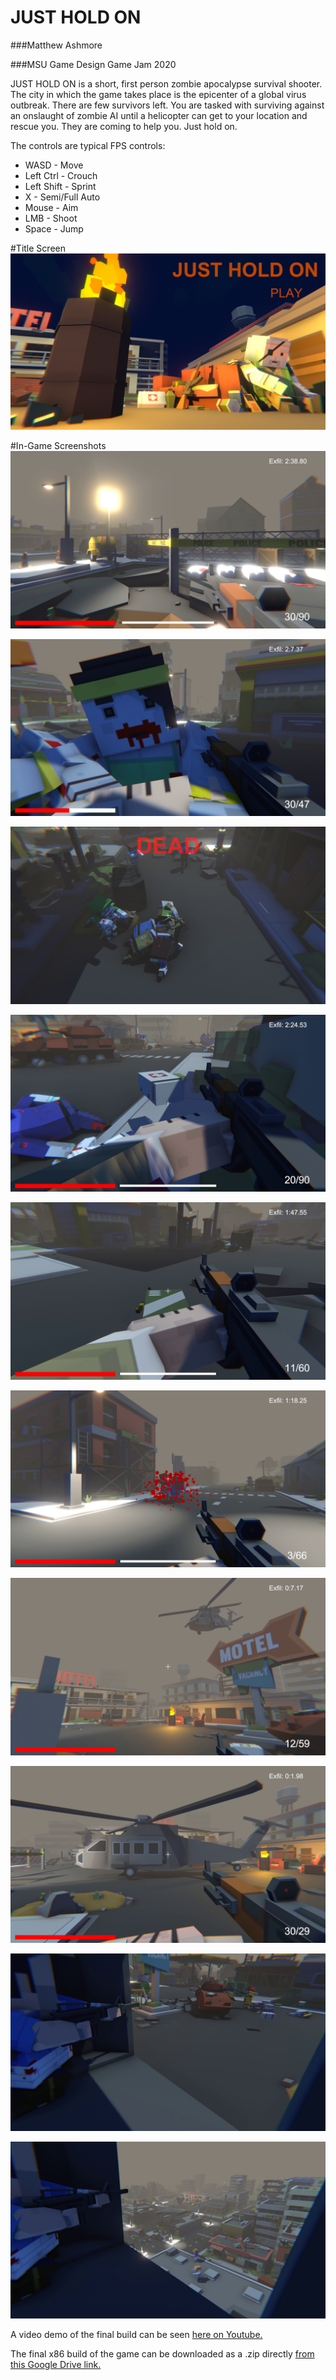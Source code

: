 # JUST HOLD ON
###Matthew Ashmore

###MSU Game Design Game Jam 2020

JUST HOLD ON is a short, first person zombie apocalypse survival shooter. 
The city in which the game takes place is the epicenter of a global virus outbreak. There are few survivors left.
You are tasked with surviving against an onslaught of zombie AI until a helicopter can get to your location and rescue you.
They are coming to help you. Just hold on.

The controls are typical FPS controls:

- WASD - Move
- Left Ctrl - Crouch
- Left Shift - Sprint
- X - Semi/Full Auto
- Mouse - Aim
- LMB - Shoot
- Space - Jump

#Title Screen
![](https://raw.githubusercontent.com/CircuitDev192/GameJam2020/master/Screenshots/Title%20Screen.png)

#In-Game Screenshots
![](https://raw.githubusercontent.com/CircuitDev192/GameJam2020/master/Screenshots/JHO%20demo/vlcsnap-2020-03-05-21h11m26s633.png)

![](https://raw.githubusercontent.com/CircuitDev192/GameJam2020/master/Screenshots/JHO%20demo/vlcsnap-2020-03-05-21h12m06s100.png)

![](https://raw.githubusercontent.com/CircuitDev192/GameJam2020/master/Screenshots/JHO%20demo/vlcsnap-2020-03-05-21h12m27s962.png)

![](https://raw.githubusercontent.com/CircuitDev192/GameJam2020/master/Screenshots/JHO%20demo/vlcsnap-2020-03-05-21h12m38s210.png)

![](https://raw.githubusercontent.com/CircuitDev192/GameJam2020/master/Screenshots/JHO%20demo/vlcsnap-2020-03-05-21h12m49s432.png)

![](https://raw.githubusercontent.com/CircuitDev192/GameJam2020/master/Screenshots/JHO%20demo/vlcsnap-2020-03-05-21h13m21s597.png)

![](https://raw.githubusercontent.com/CircuitDev192/GameJam2020/master/Screenshots/JHO%20demo/vlcsnap-2020-03-05-21h13m43s513.png)

![](https://raw.githubusercontent.com/CircuitDev192/GameJam2020/master/Screenshots/JHO%20demo/vlcsnap-2020-03-05-21h13m54s924.png)

![](https://raw.githubusercontent.com/CircuitDev192/GameJam2020/master/Screenshots/JHO%20demo/vlcsnap-2020-03-05-21h14m03s621.png)

![](https://raw.githubusercontent.com/CircuitDev192/GameJam2020/master/Screenshots/JHO%20demo/vlcsnap-2020-03-05-21h14m19s460.png)

A video demo of the final build can be seen [here on Youtube.](https://youtu.be/KW5Y4CjZC6E "here on Youtube.")

The final x86 build of the game can be downloaded as a .zip directly [from this Google Drive link.](https://drive.google.com/file/d/1xLy746HhHjI9DZ_QgqK0USfV_QPwUHGg/view?usp=sharing "from this Google Drive link.")
